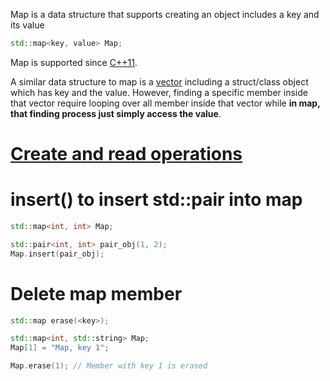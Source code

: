 Map is a data structure that supports creating an object includes a key and its value

```cpp
std::map<key, value> Map;
```
Map is supported since [C++11](https://github.com/TranPhucVinh/Cplusplus#c11).

A similar data structure to map is a [vector]() including a struct/class object which has key and the value. However, finding a specific member inside that vector require looping over all member inside that vector while **in map, that finding process just simply access the value**.

# [Create and read operations](Create%20and%20Read.md)

# insert() to insert std::pair into map

```cpp
std::map<int, int> Map;

std::pair<int, int> pair_obj(1, 2);
Map.insert(pair_obj);
```
# Delete map member

```cpp
std::map erase(<key>);
```
```cpp
std::map<int, std::string> Map;
Map[1] = "Map, key 1";

Map.erase(1); // Member with key 1 is erased
```

